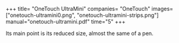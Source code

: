 +++
title= "OneTouch UltraMini"
companies= "OneTouch"
images= ["onetouch-ultramini0.png", "onetouch-ultramini-strips.png"]
manual="onetouch-ultramini.pdf"
time="5"
+++

Its main point is its reduced size, almost the same of a pen.

